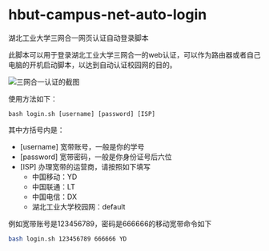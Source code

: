 # hbut-campus-net-auto-login
湖北工业大学三网合一网页认证自动登录脚本

此脚本可以用于登录湖北工业大学三网合一的web认证，可以作为路由器或者自己电脑的开机启动脚本，以达到自动认证校园网的目的。

![三网合一认证的截图](https://tva1.sinaimg.cn/large/0081Kckwgy1gls3fo350bj31as0u07hg.jpg)

使用方法如下：

```shell
bash login.sh [username] [password] [ISP]
```

其中方括号内是：

- [username] 宽带账号，一般是你的学号
- [password] 宽带密码，一般是你身份证号后六位
- [ISP] 办理宽带的运营商，请按照如下填写
  - 中国移动：YD
  - 中国联通：LT
  - 中国电信：DX
  - 湖北工业大学校园网：default

例如宽带账号是123456789，密码是666666的移动宽带命令如下

```bash
bash login.sh 123456789 666666 YD
```

